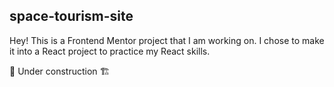 ## space-tourism-site

Hey! This is a Frontend Mentor project that I am working on. I chose to make it into a React project to practice my React skills.

🚧 Under construction 🏗️
